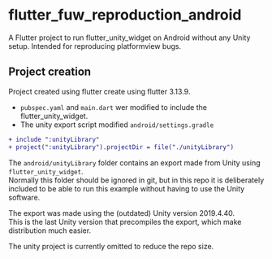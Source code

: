 # flutter_fuw_reproduction_android
A Flutter project to run flutter_unity_widget on Android without any Unity setup. Intended for reproducing platformview bugs.

## Project creation
Project created using flutter create using flutter 3.13.9. 
- `pubspec.yaml` and `main.dart` wer modified to include the flutter_unity_widget.
- The unity export script modified `android/settings.gradle`
```diff
+ include ":unityLibrary"
+ project(":unityLibrary").projectDir = file("./unityLibrary")
```

The `android/unityLibrary` folder contains an export made from Unity using `flutter_unity_widget`.  
Normally this folder should be ignored in git, but in this repo it is deliberately included to be able to run this example without having to use the Unity software.  

The export was made using the (outdated) Unity version 2019.4.40.  
This is the last Unity version that precompiles the export, which make distribution much easier.  

The unity project is currently omitted to reduce the repo size.